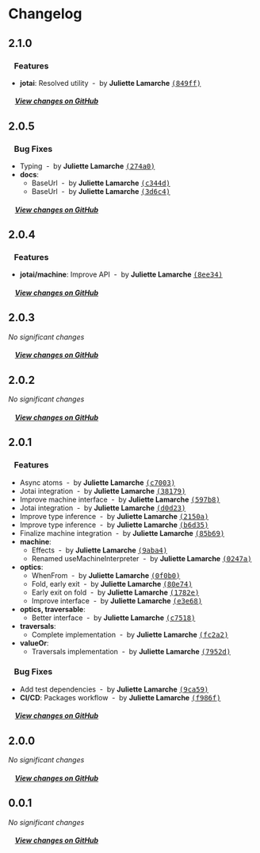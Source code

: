 # Changelog

## 2.1.0

### &nbsp;&nbsp;&nbsp;Features

- **jotai**: Resolved utility &nbsp;-&nbsp; by **Juliette Lamarche** [<samp>(849ff)</samp>](https://github.com/prncss-xyz/constellar/commit/849ff5c)

##### &nbsp;&nbsp;&nbsp;&nbsp;[View changes on GitHub](https://github.com/prncss-xyz/constellar/compare/2.0.5...2.1.0)

## 2.0.5

### &nbsp;&nbsp;&nbsp;Bug Fixes

- Typing &nbsp;-&nbsp; by **Juliette Lamarche** [<samp>(274a0)</samp>](https://github.com/prncss-xyz/constellar/commit/274a05d)
- **docs**:
  - BaseUrl &nbsp;-&nbsp; by **Juliette Lamarche** [<samp>(c344d)</samp>](https://github.com/prncss-xyz/constellar/commit/c344dc9)
  - BaseUrl &nbsp;-&nbsp; by **Juliette Lamarche** [<samp>(3d6c4)</samp>](https://github.com/prncss-xyz/constellar/commit/3d6c44a)

##### &nbsp;&nbsp;&nbsp;&nbsp;[View changes on GitHub](https://github.com/prncss-xyz/constellar/compare/2.0.4...2.0.5)

## 2.0.4

### &nbsp;&nbsp;&nbsp;Features

- **jotai/machine**: Improve API &nbsp;-&nbsp; by **Juliette Lamarche** [<samp>(8ee34)</samp>](https://github.com/prncss-xyz/constellar/commit/8ee34d2)

##### &nbsp;&nbsp;&nbsp;&nbsp;[View changes on GitHub](https://github.com/prncss-xyz/constellar/compare/2.0.3...2.0.4)

## 2.0.3

*No significant changes*

##### &nbsp;&nbsp;&nbsp;&nbsp;[View changes on GitHub](https://github.com/prncss-xyz/constellar/compare/2.0.2...2.0.3)

## 2.0.2

*No significant changes*

##### &nbsp;&nbsp;&nbsp;&nbsp;[View changes on GitHub](https://github.com/prncss-xyz/constellar/compare/2.0.1...2.0.2)

## 2.0.1

### &nbsp;&nbsp;&nbsp;Features

- Async atoms &nbsp;-&nbsp; by **Juliette Lamarche** [<samp>(c7003)</samp>](https://github.com/prncss-xyz/constellar/commit/c7003a5)
- Jotai integration &nbsp;-&nbsp; by **Juliette Lamarche** [<samp>(38179)</samp>](https://github.com/prncss-xyz/constellar/commit/3817979)
- Improve machine interface &nbsp;-&nbsp; by **Juliette Lamarche** [<samp>(597b8)</samp>](https://github.com/prncss-xyz/constellar/commit/597b848)
- Jotai integration &nbsp;-&nbsp; by **Juliette Lamarche** [<samp>(d0d23)</samp>](https://github.com/prncss-xyz/constellar/commit/d0d23ff)
- Improve type inference &nbsp;-&nbsp; by **Juliette Lamarche** [<samp>(2150a)</samp>](https://github.com/prncss-xyz/constellar/commit/2150a33)
- Improve type inference &nbsp;-&nbsp; by **Juliette Lamarche** [<samp>(b6d35)</samp>](https://github.com/prncss-xyz/constellar/commit/b6d3508)
- Finalize machine integration &nbsp;-&nbsp; by **Juliette Lamarche** [<samp>(85b69)</samp>](https://github.com/prncss-xyz/constellar/commit/85b69a7)
- **machine**:
  - Effects &nbsp;-&nbsp; by **Juliette Lamarche** [<samp>(9aba4)</samp>](https://github.com/prncss-xyz/constellar/commit/9aba425)
  - Renamed useMachineInterpreter &nbsp;-&nbsp; by **Juliette Lamarche** [<samp>(0247a)</samp>](https://github.com/prncss-xyz/constellar/commit/0247a4b)
- **optics**:
  - WhenFrom &nbsp;-&nbsp; by **Juliette Lamarche** [<samp>(0f0b0)</samp>](https://github.com/prncss-xyz/constellar/commit/0f0b050)
  - Fold, early exit &nbsp;-&nbsp; by **Juliette Lamarche** [<samp>(80e74)</samp>](https://github.com/prncss-xyz/constellar/commit/80e748d)
  - Early exit on fold &nbsp;-&nbsp; by **Juliette Lamarche** [<samp>(1782e)</samp>](https://github.com/prncss-xyz/constellar/commit/1782e97)
  - Improve interface &nbsp;-&nbsp; by **Juliette Lamarche** [<samp>(e3e68)</samp>](https://github.com/prncss-xyz/constellar/commit/e3e687c)
- **optics, traversable**:
  - Better interface &nbsp;-&nbsp; by **Juliette Lamarche** [<samp>(c7518)</samp>](https://github.com/prncss-xyz/constellar/commit/c75188c)
- **traversals**:
  - Complete implementation &nbsp;-&nbsp; by **Juliette Lamarche** [<samp>(fc2a2)</samp>](https://github.com/prncss-xyz/constellar/commit/fc2a2a1)
- **valueOr**:
  - Traversals implementation &nbsp;-&nbsp; by **Juliette Lamarche** [<samp>(7952d)</samp>](https://github.com/prncss-xyz/constellar/commit/7952db3)

### &nbsp;&nbsp;&nbsp;Bug Fixes

- Add test dependencies &nbsp;-&nbsp; by **Juliette Lamarche** [<samp>(9ca59)</samp>](https://github.com/prncss-xyz/constellar/commit/9ca5913)
- **CI/CD**: Packages workflow &nbsp;-&nbsp; by **Juliette Lamarche** [<samp>(f986f)</samp>](https://github.com/prncss-xyz/constellar/commit/f986f5b)

##### &nbsp;&nbsp;&nbsp;&nbsp;[View changes on GitHub](https://github.com/prncss-xyz/constellar/compare/2.0.0...2.0.1)

## 2.0.0

*No significant changes*

##### &nbsp;&nbsp;&nbsp;&nbsp;[View changes on GitHub](https://github.com/prncss-xyz/constellar/compare/32c556a5b2fc01ed54c8ded3d597c85a9368122b...0.0.1)

## 0.0.1

*No significant changes*

##### &nbsp;&nbsp;&nbsp;&nbsp;[View changes on GitHub](https://github.com/prncss-xyz/constellar/compare/32c556a5b2fc01ed54c8ded3d597c85a9368122b...0.0.1)
